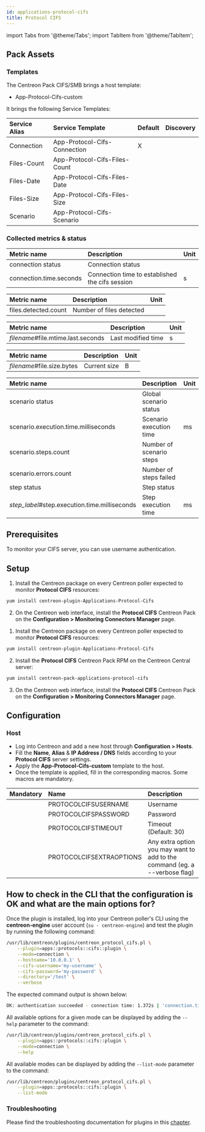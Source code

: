 ```yaml
---
id: applications-protocol-cifs
title: Protocol CIFS
---
```

import Tabs from '@theme/Tabs';
import TabItem from '@theme/TabItem';

## Pack Assets

### Templates

The Centreon Pack CIFS/SMB brings a host template:
* App-Protocol-Cifs-custom

It brings the following Service Templates:

| Service Alias  | Service Template              | Default | Discovery |
|:---------------|:------------------------------|:--------|:----------|
| Connection     | App-Protocol-Cifs-Connection  | X       |           |
| Files-Count    | App-Protocol-Cifs-Files-Count |         |           |
| Files-Date     | App-Protocol-Cifs-Files-Date  |         |           |
| Files-Size     | App-Protocol-Cifs-Files-Size  |         |           |
| Scenario       | App-Protocol-Cifs-Scenario    |         |           |

### Collected metrics & status

<Tabs groupId="sync">
<TabItem value="Connection" label="Connection">

| Metric name             | Description                                     | Unit  |
| :---------------------- | :---------------------------------------------- | :---- |
| connection status       | Connection status                               |       |
| connection.time.seconds | Connection time to established the cifs session | s     |

</TabItem>
<TabItem value="Files-Count" label="Files-Count">

| Metric name          | Description              | Unit  |
| :------------------- | :----------------------- | :---- |
| files.detected.count | Number of files detected |       |

</TabItem>
<TabItem value="Files-Date" label="Files-Date">

| Metric name                        | Description        | Unit   |
| :--------------------------------- | :----------------- | :----- |
| *filename*#file.mtime.last.seconds | Last modified time | s      |

</TabItem>
<TabItem value="Files-Size" label="Files-Size">

| Metric name                | Description   | Unit   |
| :------------------------- | :------------ | :----- |
| *filename*#file.size.bytes | Current size  | B      |

</TabItem>
<TabItem value="Scenario" label="Scenario">

| Metric name                                   | Description              | Unit  |
| :-------------------------------------------- | :----------------------- | :---- |
| scenario status                               | Global scenario status   |       |
| scenario.execution.time.milliseconds          | Scenario execution time  | ms    |
| scenario.steps.count                          | Number of scenario steps |       |
| scenario.errors.count                         | Number of steps failed   |       |
| step status                                   | Step status              |       |    
| *step_label*#step.execution.time.milliseconds | Step execution time      | ms    |

</TabItem>
</Tabs>

## Prerequisites

To monitor your CIFS server, you can use username authentication.

## Setup

<Tabs groupId="sync">
<TabItem value="Online License" label="Online License">

1. Install the Centreon package on every Centreon poller expected to monitor **Protocol CIFS** resources:

```bash
yum install centreon-plugin-Applications-Protocol-Cifs
```

2. On the Centreon web interface, install the **Protocol CIFS** Centreon Pack on the **Configuration > Monitoring Connectors Manager** page.

</TabItem>

<TabItem value="Offline License" label="Offline License">

1. Install the Centreon package on every Centreon poller expected to monitor **Protocol CIFS** resources:

```bash
yum install centreon-plugin-Applications-Protocol-Cifs
```

2. Install the **Protocol CIFS** Centreon Pack RPM on the Centreon Central server:

```bash
yum install centreon-pack-applications-protocol-cifs
```

3. On the Centreon web interface, install the **Protocol CIFS** Centreon Pack on the **Configuration > Monitoring Connectors Manager** page.

</TabItem>
</Tabs>

## Configuration

### Host

* Log into Centreon and add a new host through **Configuration > Hosts**.
* Fill the **Name**, **Alias** & **IP Address / DNS** fields according to your **Protocol CIFS** server settings.
* Apply the **App-Protocol-Cifs-custom** template to the host.
* Once the template is applied, fill in the corresponding macros. Some macros are mandatory.

| Mandatory | Name                     | Description                                                                |
| :-------- | :----------------------- | :------------------------------------------------------------------------- |
|           | PROTOCOLCIFSUSERNAME     | Username                                                                   |
|           | PROTOCOLCIFSPASSWORD     | Password                                                                   |
|           | PROTOCOLCIFSTIMEOUT      | Timeout (Default: 30)                                                      |
|           | PROTOCOLCIFSEXTRAOPTIONS | Any extra option you may want to add to the command (eg. a --verbose flag) |

## How to check in the CLI that the configuration is OK and what are the main options for? 

Once the plugin is installed, log into your Centreon poller's CLI using the
**centreon-engine** user account (`su - centreon-engine`) and test the plugin by
running the following command:

```bash
/usr/lib/centreon/plugins/centreon_protocol_cifs.pl \
    --plugin=apps::protocols::cifs::plugin \
    --mode=connection \
    --hostname='10.0.0.1' \
    --cifs-username='my-username' \
    --cifs-password='my-password' \
    --directory='/test' \
    --verbose
```

The expected command output is shown below:

```bash
OK: authentication succeeded - connection time: 1.372s | 'connection.time.seconds'=1.372s;;;0;
```

All available options for a given mode can be displayed by adding the 
`--help` parameter to the command:

```bash
/usr/lib/centreon/plugins/centreon_protocol_cifs.pl \
    --plugin=apps::protocols::cifs::plugin \
    --mode=connection \
    --help
```

All available modes can be displayed by adding the 
`--list-mode` parameter to the command:

```bash
/usr/lib/centreon/plugins/centreon_protocol_cifs.pl \
    --plugin=apps::protocols::cifs::plugin \
    --list-mode
```

### Troubleshooting

Please find the troubleshooting documentation for plugins in
this [chapter](../getting-started/how-to-guides/troubleshooting-plugins.md).
